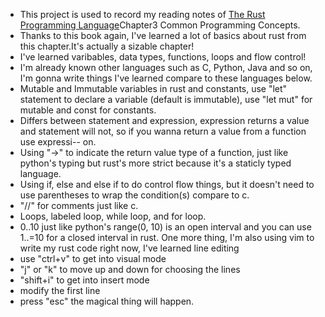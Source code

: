 - This project is used to record my reading notes of [The Rust Programming Language](https://doc.rust-lang.org/book/ch03-00-common-programming-concepts.html)Chapter3 Common Programming Concepts.
- Thanks to this book again, I've learned a lot of basics about rust from this chapter.It's actually a sizable chapter!
- I've learned varibables, data types, functions, loops and flow control!
- I'm already known other languages such as C, Python, Java and so on, I'm gonna write things I've learned compare to these languages below.
- Mutable and Immutable variables in rust and constants, use "let" statement to declare a variable (default is immutable), use "let mut" for mutable and const for constants.
- Differs between statement and expression, expression returns a value and statement will not, so if you wanna return a value from a function use expressi-- on.
- Using "->" to indicate the return value type of a function, just like python's typing but rust's more strict because it's a staticly typed language.
- Using if, else and else if to do control flow things, but it doesn't need to use parentheses to wrap the condition(s) compare to c.
- "//" for comments just like c.
- Loops, labeled loop, while loop, and for loop.
- 0..10 just like python's range(0, 10) is an open interval and you can use 1..=10 for a closed interval in rust.
One more thing, I'm also using vim to write my rust code right now, I've learned line editing 
- use "ctrl+v" to get into visual mode
- "j" or "k" to move up and down for choosing the lines
- "shift+i" to get into insert mode 
- modify the first line
- press "esc" the magical thing will happen.
